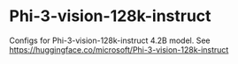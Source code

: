 # Phi-3-vision-128k-instruct

Configs for Phi-3-vision-128k-instruct 4.2B model. See https://huggingface.co/microsoft/Phi-3-vision-128k-instruct
